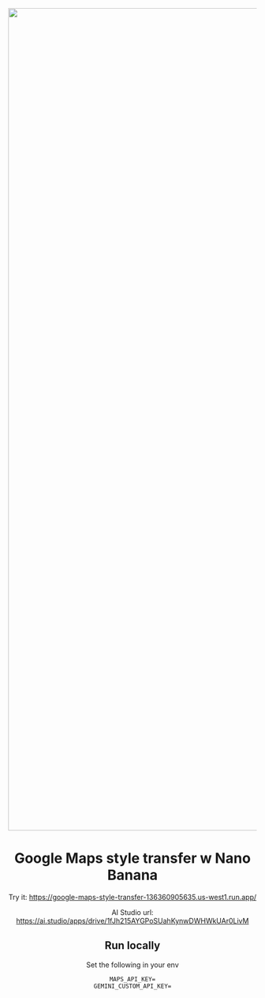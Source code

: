 <div align="center">

<img width="2318" height="1664" alt="image" src="https://github.com/user-attachments/assets/1d44fbf2-ed5c-4c79-b7b2-a8822cd535ec" />


# Google Maps style transfer w Nano Banana

Try it: https://google-maps-style-transfer-136360905635.us-west1.run.app/

AI Studio url: https://ai.studio/apps/drive/1fJh215AYGPoSUahKynwDWHWkUAr0LivM


## Run locally

Set the following in your env

```
MAPS_API_KEY=
GEMINI_CUSTOM_API_KEY=
```
